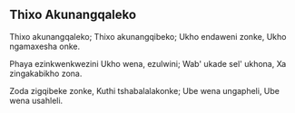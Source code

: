## Thixo Akunangqaleko

Thixo akunangqaleko; Thixo akunangqibeko;
Ukho endaweni zonke, Ukho ngamaxesha onke.

Phaya ezinkwenkwezini Ukho wena, ezulwini;
Wab' ukade sel' ukhona, Xa zingakabikho zona.

Zoda zigqibeke zonke, Kuthi tshabalalakonke;
Ube wena ungapheli, Ube wena usahleli.

